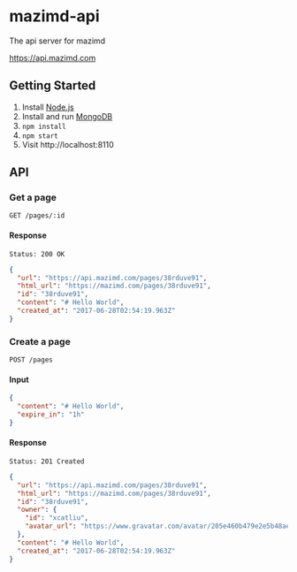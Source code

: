 # mazimd-api

The api server for mazimd

https://api.mazimd.com

## Getting Started

1. Install [Node.js](https://nodejs.org/)
2. Install and run [MongoDB](https://docs.mongodb.com/manual/administration/install-community/)
3. `npm install`
4. `npm start`
5. Visit http://localhost:8110

## API

### Get a page

```
GET /pages/:id
```

#### Response

```
Status: 200 OK
```

```json
{
  "url": "https://api.mazimd.com/pages/38rduve91",
  "html_url": "https://mazimd.com/pages/38rduve91",
  "id": "38rduve91",
  "content": "# Hello World",
  "created_at": "2017-06-28T02:54:19.963Z"
}
```

### Create a page

```
POST /pages
```

#### Input

```json
{
  "content": "# Hello World",
  "expire_in": "1h"
}
```

#### Response

```
Status: 201 Created
```

```json
{
  "url": "https://api.mazimd.com/pages/38rduve91",
  "html_url": "https://mazimd.com/pages/38rduve91",
  "id": "38rduve91",
  "owner": {
    "id": "xcatliu",
    "avatar_url": "https://www.gravatar.com/avatar/205e460b479e2e5b48aec07710c08d50"
  },
  "content": "# Hello World",
  "created_at": "2017-06-28T02:54:19.963Z"
}
```
